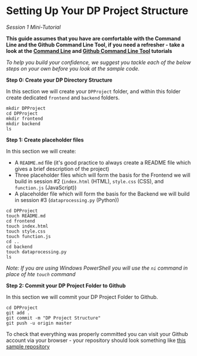 # Setting Up Your DP Project Structure
*Session 1 Mini-Tutorial*

**This guide assumes that you have are comfortable with the Command Line and the Github Command Line Tool, if you need a refresher - take a look at the [Command Line](/session1/tutorial_commandline.md) and [Github Command Line Tool](/session1/tutorial_githubcommandline.md) tutorials**

*To help you build your confidence, we suggest you tackle each of the below steps on your own before you look at the sample code.*

**Step 0: Create your DP Directory Structure**

In this section we will create your ```DPProject``` folder, and within this folder create dedicated ```frontend``` and ```backend``` folders. 

````
mkdir DPProject
cd DPProject
mkdir frontend
mkdir backend
ls
````

**Step 1: Create placeholder files**

In this section we will create:
* A ```README.md``` file (it's good practice to always create a README file which gives a brief description of the project)
* Three placeholder files which will form the basis for the Frontend we will build in session #2 (```index.html``` (HTML), ```style.css``` (CSS), and ```function.js``` (JavaScript))
* A placeholder file which will form the basis for the Backend we will build in session #3 (```dataprocessing.py``` (Python))


````
cd DPProject
touch README.md
cd frontend
touch index.html
touch style.css
touch function.js
cd ..
cd backend
touch dataprocessing.py
ls
````

*Note: If you are using Windows PowerShell you will use the ```ni``` command in place of hte ```touch``` command*

**Step 2: Commit your DP Project Folder to Github**

In this section we will commit your DP Project Folder to Github. 

````
cd DPProject
git add .
git commit -m "DP Project Structure"
git push -u origin master
````

To check that everything was properly committed you can visit your Github account via your browser - your repository should look something like [this sample repository](https://github.com/demystifying-programming-TA/DP2020/tree/master/DemoProject/Session1_Intro) 


